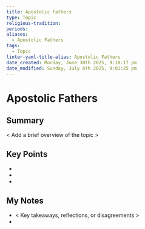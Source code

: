 ```yaml
---
title: Apostolic Fathers
type: Topic
religious-tradition: 
periods: 
aliases:
  - Apostolic Fathers
tags:
  - Topic
linter-yaml-title-alias: Apostolic Fathers
date_created: Monday, June 30th 2025, 9:18:17 pm
date_modified: Sunday, July 6th 2025, 9:01:25 pm
---
```


# Apostolic Fathers

## Summary
< Add a brief overview of the topic >

## Key Points
- 
- 
- 

## My Notes
- < Key takeaways, reflections, or disagreements >
- 